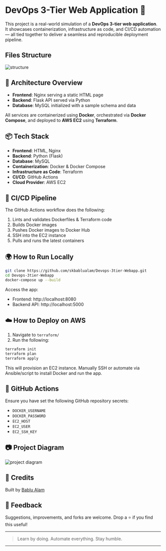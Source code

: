 # DevOps 3-Tier Web Application 🚀

This project is a real-world simulation of a **DevOps 3-tier web application**. It showcases containerization, infrastructure as code, and CI/CD automation — all tied together to deliver a seamless and reproducible deployment pipeline.

## Files Structure

![structure](https://github.com/user-attachments/assets/615c409e-b9a3-49ec-9b92-dee8a5756931)

## 🧱 Architecture Overview
- **Frontend**: Nginx serving a static HTML page
- **Backend**: Flask API served via Python
- **Database**: MySQL initialized with a sample schema and data

All services are containerized using **Docker**, orchestrated via **Docker Compose**, and deployed to **AWS EC2** using **Terraform**.

## 📦 Tech Stack
- **Frontend**: HTML, Nginx
- **Backend**: Python (Flask)
- **Database**: MySQL
- **Containerization**: Docker & Docker Compose
- **Infrastructure as Code**: Terraform
- **CI/CD**: GitHub Actions
- **Cloud Provider**: AWS EC2

## 🔁 CI/CD Pipeline
The GitHub Actions workflow does the following:
1. Lints and validates Dockerfiles & Terraform code
2. Builds Docker images
3. Pushes Docker images to Docker Hub
4. SSH into the EC2 instance
5. Pulls and runs the latest containers

## 🌍 How to Run Locally
```bash
git clone https://github.com/skbablualam/Devops-3tier-Webapp.git
cd Devops-3tier-Webapp
docker-compose up --build
```
Access the app:
- Frontend: http://localhost:8080
- Backend API: http://localhost:5000

## ☁️ How to Deploy on AWS
1. Navigate to `terraform/`
2. Run the following:
```bash
terraform init
terraform plan
terraform apply
```

This will provision an EC2 instance. Manually SSH or automate via Ansible/script to install Docker and run the app.

## 🤖 GitHub Actions
Ensure you have set the following GitHub repository secrets:
- `DOCKER_USERNAME`
- `DOCKER_PASSWORD`
- `EC2_HOST`
- `EC2_USER`
- `EC2_SSH_KEY`

## 📷 Project Diagram

![project diagram](https://github.com/user-attachments/assets/9e2c4d76-e1ec-4c4b-ae12-a0346d540d0a)


## 🙌 Credits
Built by [Bablu Alam](https://www.linkedin.com/in/bablu-alam-040169143/)

## 💬 Feedback
Suggestions, improvements, and forks are welcome. Drop a ⭐ if you find this useful!

---

> Learn by doing. Automate everything. Stay humble.

---
